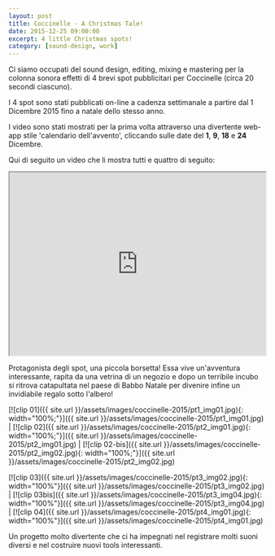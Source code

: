 ```yaml
---
layout: post
title: Coccinelle - A Christmas Tale!
date: 2015-12-25 09:00:00
excerpt: 4 little Christmas spots!
category: [sound-design, work]
---
```


Ci siamo occupati del sound design, editing, mixing e mastering per la colonna sonora effetti di 4 brevi spot pubblicitari per Coccinelle (circa 20 secondi ciascuno).

I 4 spot sono stati pubblicati on-line a cadenza settimanale a partire dal 1 Dicembre 2015 fino a natale dello stesso anno.

I video sono stati mostrati per la prima volta attraverso una divertente web-app stile 'calendario dell'avvento', cliccando sulle date del **1**, **9**, **18** e **24** Dicembre.

<!-- <p>I video sono visualizzabili da <a class="ext" href="http://christmas.coccinelle.com/it/" target="_blank">questo</a> link, una web-app stile 'calendario dell'avvento', cliccando sulle date del <b>1</b>, <b>9</b>, <b>18</b> e <b>24</b> Dicembre.</p>-->

Qui di seguito un video che li mostra tutti e quattro di seguito:

<iframe src="https://www.youtube.com/embed/QePFFlFa2So" width="100%" height="360" allowfullscreen></iframe>

Protagonista degli spot, una piccola borsetta! Essa vive un'avventura interessante, rapita da una vetrina di un negozio e dopo un terribile incubo si ritrova catapultata nel paese di Babbo Natale per divenire infine un invidiabile regalo sotto l'albero!


[![clip 01]({{ site.url }}/assets/images/coccinelle-2015/pt1_img01.jpg){: width="100%;"}]({{ site.url }}/assets/images/coccinelle-2015/pt1_img01.jpg) | [![clip 02]({{ site.url }}/assets/images/coccinelle-2015/pt2_img01.jpg){: width="100%;"}]({{ site.url }}/assets/images/coccinelle-2015/pt2_img01.jpg) | [![clip 02-bis]({{ site.url }}/assets/images/coccinelle-2015/pt2_img02.jpg){: width="100%;"}]({{ site.url }}/assets/images/coccinelle-2015/pt2_img02.jpg)

[![clip 03]({{ site.url }}/assets/images/coccinelle-2015/pt3_img02.jpg){: width="100%"}]({{ site.url }}/assets/images/coccinelle-2015/pt3_img02.jpg) | [![clip 03bis]({{ site.url }}/assets/images/coccinelle-2015/pt3_img04.jpg){: width="100%"}]({{ site.url }}/assets/images/coccinelle-2015/pt3_img04.jpg) | [![clip 04]({{ site.url }}/assets/images/coccinelle-2015/pt4_img01.jpg){: width="100%"}]({{ site.url }}/assets/images/coccinelle-2015/pt4_img01.jpg)


Un progetto molto divertente che ci ha impegnati nel registrare molti suoni diversi e nel costruire nuovi tools interessanti.

<!--
    <table class="dati" style="width: 90%;">
    <tbody>

    <tr>
    <td style="width: 10%; text-align: center; v-align: middle; background-color: rgb(220, 220, 220);">
    <b>clip 1</b>
    </td>
    <td>
    <ul>
    <li>Registrazioni di ambiente cittadino (tram, automobili, motorini, clacson, passanti);</li>
    <li>Un suono interessante per il passaggio da ambiente esterno ad ambiente interno attraverso la vetrina;</li>
    <li>Suoni di swish e swoosh, stile cartoons;</li>
    </ul>
    </td>
    </tr>

    <tr>
    <td style="width: 10%; text-align: center; v-align: middle; background-color: rgb(220, 220, 220);">
    <b>clip 2</b>
    </td>
    <td>
    </td>
    </tr>

    <tr>
    <td style="width: 10%; text-align: center; v-align: middle; background-color: rgb(220, 220, 220);">
    <b>clip 3</b>
    </td>
    <td>
    </td>
    </tr>

    <tr>
    <td style="width: 10%; text-align: center; v-align: middle; background-color: rgb(220, 220, 220);">
    <b>clip 4</b>
    </td>
    <td>
    </td>
    </tr>

    </tbody>
    </table>
-->


<!--
http://ddsmq5pja47q4.cloudfront.net/app/uploads/2015/11/Video_3.m4v
http://ddsmq5pja47q4.cloudfront.net/app/uploads/2015/12/Coccinelle_Xmas_p2_.m4v
http://ddsmq5pja47q4.cloudfront.net/app/uploads/2015/12/Coccinelle_Xmas_p3_.m4v
http://ddsmq5pja47q4.cloudfront.net/app/uploads/2015/12/Coccinelle_Xmas_p4_.m4v
-->
